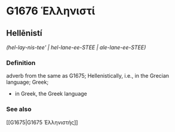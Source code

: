 # G1676 Ἑλληνιστί

## Hellēnistí

_(hel-lay-nis-tee' | hel-lane-ee-STEE | ale-lane-ee-STEE)_

### Definition

adverb from the same as G1675; Hellenistically, i.e., in the Grecian language; Greek; 

- in Greek, the Greek language

### See also

[[G1675|G1675 Ἑλληνιστής]]
